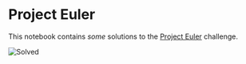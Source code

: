 # Project Euler

This notebook contains *some* solutions to the [Project Euler](https://projecteuler.net/) challenge.

![Solved](https://projecteuler.net/profile/gkhays.png)
